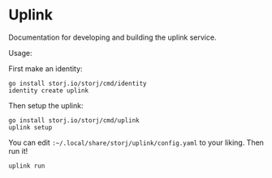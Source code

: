 # Uplink

Documentation for developing and building the uplink service.

Usage:

First make an identity:
```
go install storj.io/storj/cmd/identity
identity create uplink
```

Then setup the uplink:
```
go install storj.io/storj/cmd/uplink
uplink setup
```

You can edit `:~/.local/share/storj/uplink/config.yaml` to your liking. Then run it!

```
uplink run
```
